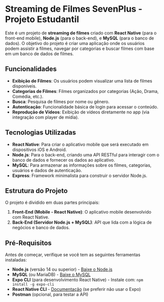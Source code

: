 # Streaming de Filmes SevenPlus - Projeto Estudantil

Este é um projeto de **streaming de filmes** criado com **React Native** (para o front-end mobile), **Node.js** (para o back-end), e **MySQL** (para o banco de dados). O objetivo do projeto é criar uma aplicação onde os usuários podem assistir a filmes, navegar por categorias e buscar filmes com base em um banco de dados de filmes.

## Funcionalidades

- **Exibição de Filmes**: Os usuários podem visualizar uma lista de filmes disponíveis.
- **Categorias de Filmes**: Filmes organizados por categorias (Ação, Drama, Comédia, etc.).
- **Busca**: Pesquisa de filmes por nome ou gênero.
- **Autenticação**: Funcionalidade básica de login para acessar o conteúdo.
- **Reprodução de Vídeos**: Exibição de vídeos diretamente no app (via integração com player de mídia).
  
## Tecnologias Utilizadas

- **React Native**: Para criar o aplicativo mobile que será executado em dispositivos iOS e Android.
- **Node.js**: Para o back-end, criando uma API RESTful para interagir com o banco de dados e fornecer os dados ao aplicativo.
- **MySQL**: Para armazenar as informações sobre os filmes, categorias, usuários e dados de autenticação.
- **Express**: Framework minimalista para construir o servidor Node.js.


## Estrutura do Projeto

O projeto é dividido em duas partes principais:

1. **Front-End (Mobile - React Native)**: O aplicativo mobile desenvolvido com React Native.
2. **Back-End (Servidor Node.js + MySQL)**: API que lida com a lógica de negócios e banco de dados.


  
## Pré-Requisitos

Antes de começar, verifique se você tem as seguintes ferramentas instaladas:

- **Node.js** (versão 14 ou superior) - [Baixe o Node.js](https://nodejs.org/)
- **MySQL** (ou MariaDB) - [Baixe o MySQL](https://dev.mysql.com/downloads/installer/)
- **Expo CLI** (para desenvolvimento React Native) - Instale com: `npm install -g expo-cli`
- **React Native CLI** - [Documentação](https://reactnative.dev/docs/environment-setup) (se preferir não usar o Expo)
- **Postman** (opcional, para testar a API)


